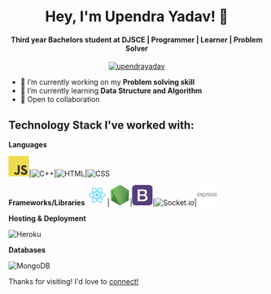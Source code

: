 <h1 align="center">Hey, I'm Upendra Yadav! 👋</h1>
<h4 align="center">Third year Bachelors student at DJSCE  | Programmer | Learner | Problem Solver</h4>

<p align="center">
  <a href="https://www.linkedin.com/in/upendra-yadav-50b06018b/"> </a>
  <a href="mailto:yupendra2000@gmail.com"> <img src="https://img.shields.io/badge/-yupendra2000%40gmail.com-red?logo=gmail&logoColor=white" alt="upendrayadav" />  </a> 
  <!-- <a href="https://instagram.com/siddhi_jhunjhunwala_1307"><img src="https://img.shields.io/badge/-siddhi__jhunjhunwala__1307-4f58ca?logo=instagram&logoColor=white"             alt="siddhijhunjhunwala" />  </a> -->
   <!-- <img src="https://komarev.com/ghpvc/?username=siddhijhunjhunwala&label=Profile%20views&color=0e75b6&style=flat" alt="siddhijhunjhunwala" />  
</p> -->

- 🔭 I’m currently working on my **Problem solving skill**
- 🌱 I’m currently learning **Data Structure and Algorithm**
- 🤝 Open to collaboration

## Technology Stack I've worked with:
**Languages**

<img alt="JS" title="JavaScript" width="40px" src="https://raw.githubusercontent.com/github/explore/master/topics/javascript/javascript.png">|<img title="C++" alt="C++" width="40px" src="https://upload.wikimedia.org/wikipedia/commons/thumb/1/18/ISO_C%2B%2B_Logo.svg/1200px-ISO_C%2B%2B_Logo.svg.png">|<img title="HTML" alt="HTML" width="40px" src="https://www.w3.org/html/logo/downloads/HTML5_Badge_512.png">|<img title="CSS" alt="CSS" width="40px" src="https://www.pngix.com/pngfile/big/193-1937198_image-result-for-css3-icon-css-logo-transparent.png">


**Frameworks/Libraries**
<img title="React" alt="React" width="40px" src="https://raw.githubusercontent.com/github/explore/master/topics/react/react.png">|<img title="Node" alt="Node" width="40px" src="https://raw.githubusercontent.com/github/explore/80688e429a7d4ef2fca1e82350fe8e3517d3494d/topics/nodejs/nodejs.png">|<img title="Bootstrap" alt="Bootstrap" width="40px" src="https://raw.githubusercontent.com/github/explore/master/topics/bootstrap/bootstrap.png">|<img title="Socket.io" alt="Socket.io" width="40px" src="https://upload.wikimedia.org/wikipedia/commons/9/96/Socket-io.svg">|<img src="https://raw.githubusercontent.com/devicons/devicon/master/icons/express/express-original-wordmark.svg" alt="express" width="40" height="40"/>



**Hosting & Deployment**

<img title="Heroku" alt="Heroku" width="40px" src="https://cdn.iconscout.com/icon/free/png-512/heroku-5-569467.png">


**Databases**

<img title="MongoDB" alt="MongoDB" height="30px" src="https://webassets.mongodb.com/_com_assets/cms/mongodb_logo1-76twgcu2dm.png">


Thanks for visiting! I'd love to <a href="https://www.linkedin.com/in/upendra-yadav-50b06018b/">connect!</a>